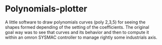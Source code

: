 # Polynomials-plotter
A little software to draw polynomials curves (poly 2,3,5) for seeing the shapes formed depending of the setting of the coefficients.
The original goal way was to see that curves and its behavior and then to compute it within an omron SYSMAC controller to manage rightly
some industrials axis.
